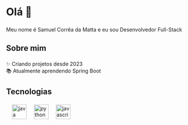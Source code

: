 <h1 align="left">Olá 👋</h1>

###

<p align="left">Meu nome é Samuel Corrêa da Matta e eu sou Desenvolvedor Full-Stack</p>

###

<h2 align="left">Sobre mim</h2>

###

<p align="left">✨ Criando projetos desde 2023<br>📚 Atualmente aprendendo Spring Boot</p>

###

<h2 align="left">Tecnologias </h2>

###

<div align="left">

  <img width="12" />
  <img src="https://cdn.jsdelivr.net/gh/devicons/devicon/icons/java/java-original.svg" height="40" alt="java logo"  />  
  <img width="12" />
  <img src="https://cdn.jsdelivr.net/gh/devicons/devicon/icons/python/python-original.svg" height="40" alt="python logo"  />
  <img width="12" />
  <img src="https://cdn.jsdelivr.net/gh/devicons/devicon/icons/javascript/javascript-original.svg" height="40" alt="javascript logo"  />
</div>

###
